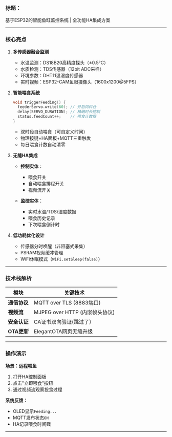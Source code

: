 ### **标题：**

基于ESP32的智能鱼缸监控系统 | 全功能HA集成方案

---

### **核心亮点**

1. **多传感器融合监测**

    * 水温监测：DS18B20高精度探头（±0.5℃）
    * 水质检测：TDS传感器（12bit ADC采样）
    * 环境参数：DHT11温湿度传感器
    * 实时视频：ESP32-CAM鱼眼摄像头（1600x1200@5FPS）
2. **智能喂食系统**

    ```c++
    void triggerFeeding() {
      feederServo.write(60); // 开启饲料仓
      delay(SERVO_DURATION); // 精确时长控制
      status.feedCount++;    // 喂食计数器
    }
    ```

    * 双时段自动喂食（可自定义时间）
    * 物理按键+HA面板+MQTT三重触发
    * 每日喂食计数自动清零
3. **无缝HA集成**
    * **控制实体**：

      * 喂食开关
      * 自动喂食排程开关
      * 视频流开关
    * **监控实体**：

      * 实时水温/TDS/湿度数据
      * 喂食历史记录
      * 下次喂食倒计时
4. **低功耗优化设计**

    * 传感器分时唤醒（非阻塞式采集）
    * PSRAM视频缓冲管理
    * WiFi休眠模式（`WiFi.setSleep(false)`）

---

### **技术栈解析**

| 模块 | 关键技术                       |
| ------ | -------------------------------- |
| **通信协议**     | MQTT over TLS (8883端口)       |
| **视频流**     | MJPEG over HTTP (内嵌帧头协议) |
| **安全认证**     | CA证书双向验证(跳过了）             |
| **OTA更新**     | ElegantOTA网页无缝升级         |

---

### **操作演示**

**场景：远程喂鱼**

1. 打开HA控制面板
2. 点击"立即喂食"按钮
3. 通过视频流观察投食过程

**系统反馈：**

* OLED显示`Feeding...`
* MQTT发布状态`ON`
* HA记录喂食时间戳

---
